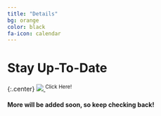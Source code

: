```yaml
---
title: "Details"
bg: orange
color: black
fa-icon: calendar
---
```


# Stay Up-To-Date

{:.center}
<a href="https://docs.google.com/spreadsheets/d/1e0NKx0XOYKhz3v-riWM9Q8gM_9K8TEomDlmgkACaFf4/preview">
   <img src="http://img.talkandroid.com/uploads/2015/03/sheets-logo.png">
</a>
<sup>
Click Here!
</sup>

#### More will be added soon, so keep checking back!

